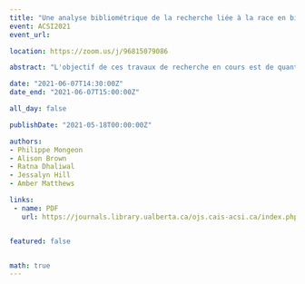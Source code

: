 ```yaml
---
title: "Une analyse bibliométrique de la recherche liée à la race en bibliothéconomie et sciences de l'information (BSI)"
event: ACSI2021
event_url: 

location: https://zoom.us/j/96815079086

abstract: "L'objectif de ces travaux de recherche en cours est de quantifier l'attention portée aux questions d'inégalité raciale vécues par les personnes autochtones, noires et de couleur (PANDC) dans la recherche en BSI. Nous constatons qu'en dépit d'une récente hausse des résultats de recherche liés aux PANDC, les publications sont peu nombreuses et ont tendance à recevoir moins de citations que d'autres travaux dans le même domaine de recherche. La recherche liée aux PANDC est présente, mais inégalement répartie dans plusieurs secteurs du domaine. Ces tendances peuvent aider à créer et à maintenir la dynamique pour remédier au manque persistant de diversité et d'équité dans le domaine de la BSI."

date: "2021-06-07T14:30:00Z"
date_end: "2021-06-07T15:00:00Z"

all_day: false

publishDate: "2021-05-18T00:00:00Z"

authors:
- Philippe Mongeon
- Alison Brown
- Ratna Dhaliwal
- Jessalyn Hill
- Amber Matthews

links:
 - name: PDF
   url: https://journals.library.ualberta.ca/ojs.cais-acsi.ca/index.php/cais-asci/article/view/1224/1026


featured: false


math: true
---
```

